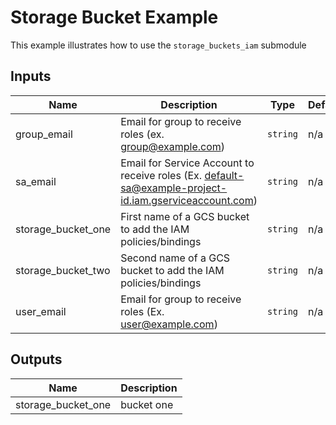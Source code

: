 # Storage Bucket Example

This example illustrates how to use the `storage_buckets_iam` submodule

<!-- BEGINNING OF PRE-COMMIT-TERRAFORM DOCS HOOK -->
## Inputs

| Name | Description | Type | Default | Required |
|------|-------------|------|---------|:--------:|
| group\_email | Email for group to receive roles (ex. group@example.com) | `string` | n/a | yes |
| sa\_email | Email for Service Account to receive roles (Ex. default-sa@example-project-id.iam.gserviceaccount.com) | `string` | n/a | yes |
| storage\_bucket\_one | First name of a GCS bucket to add the IAM policies/bindings | `string` | n/a | yes |
| storage\_bucket\_two | Second name of a GCS bucket to add the IAM policies/bindings | `string` | n/a | yes |
| user\_email | Email for group to receive roles (Ex. user@example.com) | `string` | n/a | yes |

## Outputs

| Name | Description |
|------|-------------|
| storage\_bucket\_one | bucket one |

<!-- END OF PRE-COMMIT-TERRAFORM DOCS HOOK -->
